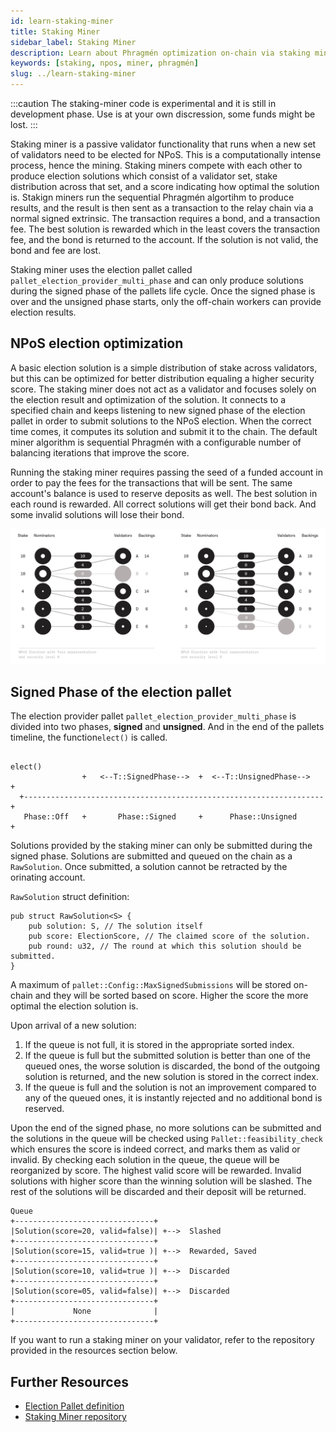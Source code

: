 ```yaml
---
id: learn-staking-miner
title: Staking Miner
sidebar_label: Staking Miner
description: Learn about Phragmén optimization on-chain via staking miners
keywords: [staking, npos, miner, phragmén]
slug: ../learn-staking-miner
---
```


:::caution
The staking-miner code is experimental and it is still in development phase. Use is at your own discression, some funds might be lost.
:::

Staking miner is a passive validator functionality that runs when a new set of validators need to be elected for NPoS. This is a computationally intense process, hence the mining. Staking miners compete with each other to produce election solutions which consist of a validator set, stake distribution across that set, and a score indicating how optimal the solution is. Stakign miners run the sequential Phragmén algortihm to produce results, and the result is then sent as a transaction to the relay chain via a normal signed extrinsic. The transaction requires a bond, and a transaction fee. The best solution is rewarded
which in the least covers the transaction fee, and the bond is returned to the account. If the solution is not valid, the bond and fee are lost.

Staking miner uses the election pallet called `pallet_election_provider_multi_phase` and can only produce solutions during the signed phase of the pallets life cycle. Once the signed phase is over and the unsigned phase starts, only the off-chain workers can provide election results.


## NPoS election optimization

A basic election solution is a simple distribution of stake across validators, but this can be optimized for better distribution equaling a higher security score. The staking miner does not act as a validator and focuses solely on the election result and optimization of the solution. It connects to a specified chain and keeps listening to new signed phase of the election pallet in order to submit solutions to the NPoS election. When the correct time comes, it computes its solution and submit it to the chain. The default miner algorithm is sequential Phragmén with a configurable number of balancing iterations that improve the score.

Running the staking miner requires passing the seed of a funded account in order to pay the fees for the transactions that will be sent. The same account's balance is used to reserve deposits as well. The best solution in each round is rewarded. All correct solutions will get their bond back. And some invalid solutions will lose their bond.

![NPoS election optimization](../assets/staking-miner/NPoS-election-optimization.png)

## Signed Phase of the election pallet

The election provider pallet `pallet_election_provider_multi_phase` is divided into two phases, **signed** and **unsigned**. And in the end of the pallets timeline, the function`elect()` is called. 

```
                                                                   elect()
                +   <--T::SignedPhase-->  +  <--T::UnsignedPhase-->   +
  +-------------------------------------------------------------------+
   Phase::Off   +       Phase::Signed     +      Phase::Unsigned      +
```

Solutions provided by the staking miner can only be submitted during the signed phase. Solutions are submitted and queued on the chain as a `RawSolution`. Once submitted, a solution cannot be retracted by the orinating account.

`RawSolution` struct definition:
```
pub struct RawSolution<S> {
    pub solution: S, // The solution itself
    pub score: ElectionScore, // The claimed score of the solution.
    pub round: u32, // The round at which this solution should be submitted.
}
```
A maximum of `pallet::Config::MaxSignedSubmissions` will be stored on-chain and they will be sorted based on score. Higher the score the more optimal the election solution is. 

Upon arrival of a new solution:

1. If the queue is not full, it is stored in the appropriate sorted index.
2. If the queue is full but the submitted solution is better than one of the queued ones, the worse solution is discarded, the bond of the outgoing solution is returned, and the new solution is stored in the correct index.
3. If the queue is full and the solution is not an improvement compared to any of the queued ones, it is instantly rejected and no additional bond is reserved.

Upon the end of the signed phase, no more solutions can be submitted and the solutions in the queue will be checked using `Pallet::feasibility_check` which ensures the score is indeed correct, and marks them as valid or invalid. By checking each solution in the queue, the queue will be reorganized by score. The highest valid score will be rewarded. Invalid solutions with higher score than the winning solution will be slashed. The rest of the solutions will be discarded and their deposit will be returned.

```
Queue
+-------------------------------+
|Solution(score=20, valid=false)| +-->  Slashed
+-------------------------------+
|Solution(score=15, valid=true )| +-->  Rewarded, Saved
+-------------------------------+
|Solution(score=10, valid=true )| +-->  Discarded
+-------------------------------+
|Solution(score=05, valid=false)| +-->  Discarded
+-------------------------------+
|             None              |
+-------------------------------+
```

If you want to run a staking miner on your validator, refer to the repository provided in the resources section below.

## Further Resources

- [Election Pallet definition](https://crates.parity.io/pallet_election_provider_multi_phase/index.html)
- [Staking Miner repository](https://github.com/paritytech/polkadot/tree/master/utils/staking-miner)